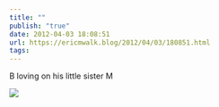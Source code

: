 ```yaml
---
title: ""
publish: "true"
date: 2012-04-03 18:08:51
url: https://ericmwalk.blog/2012/04/03/180851.html
tags: 
---
```


B loving on his little sister M

![](https://ericmwalk.blog/uploads/2022/1c2e4ab22b.jpg)